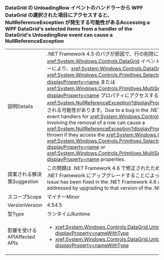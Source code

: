 ### <a name="accessing-a-wpf-datagrids-selected-items-from-a-handler-of-the-datagrids-unloadingrow-event-can-cause-a-nullreferenceexception"></a><span data-ttu-id="5a52b-101">DataGrid の UnloadingRow イベントのハンドラーから WPF DataGrid の選択された項目にアクセスすると、NullReferenceException が発生する可能性がある</span><span class="sxs-lookup"><span data-stu-id="5a52b-101">Accessing a WPF DataGrid's selected items from a handler of the DataGrid's UnloadingRow event can cause a NullReferenceException</span></span>

|   |   |
|---|---|
|<span data-ttu-id="5a52b-102">説明</span><span class="sxs-lookup"><span data-stu-id="5a52b-102">Details</span></span>|<span data-ttu-id="5a52b-103">.NET Framework 4.5 のバグが原因で、行の削除に関連する <xref:System.Windows.Controls.DataGrid> イベントのイベント ハンドラーにより、<xref:System.Windows.Controls.DataGrid> の <xref:System.Windows.Controls.Primitives.Selector.SelectedItem?displayProperty=name> または <xref:System.Windows.Controls.Primitives.MultiSelector.SelectedItems?displayProperty=name> プロパティにアクセスする場合に <xref:System.NullReferenceException?displayProperty=name> がスローされる可能性があります。</span><span class="sxs-lookup"><span data-stu-id="5a52b-103">Due to a bug in the .NET Framework 4.5, event handlers for <xref:System.Windows.Controls.DataGrid> events involving the removal of a row can cause a <xref:System.NullReferenceException?displayProperty=name> to be thrown if they access the <xref:System.Windows.Controls.DataGrid>'s <xref:System.Windows.Controls.Primitives.Selector.SelectedItem?displayProperty=name> or <xref:System.Windows.Controls.Primitives.MultiSelector.SelectedItems?displayProperty=name> properties.</span></span>|
|<span data-ttu-id="5a52b-104">提案される解決策</span><span class="sxs-lookup"><span data-stu-id="5a52b-104">Suggestion</span></span>|<span data-ttu-id="5a52b-105">この問題は .NET Framework 4.6 で修正されたため、このバージョンの .NET Framework にアップグレードすることによって対処できます。</span><span class="sxs-lookup"><span data-stu-id="5a52b-105">This issue has been fixed in the .NET Framework 4.6 and may be addressed by upgrading to that version of the .NET Framework.</span></span>|
|<span data-ttu-id="5a52b-106">スコープ</span><span class="sxs-lookup"><span data-stu-id="5a52b-106">Scope</span></span>|<span data-ttu-id="5a52b-107">マイナー</span><span class="sxs-lookup"><span data-stu-id="5a52b-107">Minor</span></span>|
|<span data-ttu-id="5a52b-108">Version</span><span class="sxs-lookup"><span data-stu-id="5a52b-108">Version</span></span>|<span data-ttu-id="5a52b-109">4.5</span><span class="sxs-lookup"><span data-stu-id="5a52b-109">4.5</span></span>|
|<span data-ttu-id="5a52b-110">型</span><span class="sxs-lookup"><span data-stu-id="5a52b-110">Type</span></span>|<span data-ttu-id="5a52b-111">ランタイム</span><span class="sxs-lookup"><span data-stu-id="5a52b-111">Runtime</span></span>|
|<span data-ttu-id="5a52b-112">影響を受ける API</span><span class="sxs-lookup"><span data-stu-id="5a52b-112">Affected APIs</span></span>|<ul><li><xref:System.Windows.Controls.DataGrid.UnloadingRow?displayProperty=nameWithType></li><li><xref:System.Windows.Controls.DataGrid.UnloadingRowDetails?displayProperty=nameWithType></li></ul>|

